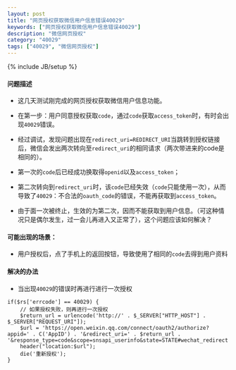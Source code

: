 ```yaml
---
layout: post
title: "网页授权获取微信用户信息错误40029"
keywords: ["网页授权获取微信用户信息错误40029"]
description: "微信网页授权"
category: "40029"
tags: ["40029", "微信网页授权"]
---
```

{% include JB/setup %}

#### 问题描述
- 这几天测试刚完成的网页授权获取微信用户信息功能。

- 在第一步：用户同意授权获取`code`，通过`code`获取`access_token`时，有时会出现`40029`错误。

- 经过调试，发现问题出现在`redirect_uri=REDIRECT_URI`当跳转到授权链接后，微信会发出两次转向至`redirect_uri`的相同请求（两次带进来的code是相同的）。

- 第一次的`code`后已经成功换取得`openid`以及`access_token`；

- 第二次转向到`redirect_uri`时，该`code`已经失效（`code`只能使用一次），从而导致了`40029`：不合法的`oauth_code`的错误，不能再获取到`access_token`。

- 由于面一次被终止，生效的为第二次，因而不能获取到用户信息。（可这种情况只是偶尔发生，过一会儿再进入又正常了），这个问题应该如何解决？


#### 可能出现的场景：

- 用户授权后，点了手机上的返回按钮，导致使用了相同的`code`去得到用户资料

#### 解决的办法
- 当出现`40029`的错误时再进行进行一次授权 

```
if($rs['errcode'] == 40029) {
    // 如果授权失败，则再进行一次授权
    $return_url = urlencode('http://' . $_SERVER["HTTP_HOST"] . $_SERVER["REQUEST_URI"]);
    $url = 'https://open.weixin.qq.com/connect/oauth2/authorize?appid=' . C('AppID') . '&redirect_uri=' . $return_url . '&response_type=code&scope=snsapi_userinfo&state=STATE#wechat_redirect'; 
    header("location:$url");
    die('重新授权');
}
```